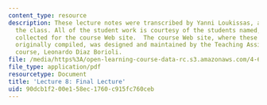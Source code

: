 ```yaml
---
content_type: resource
description: These lecture notes were transcribed by Yanni Loukissas, a student in
  the class. All of the student work is courtesy of the students named, and was originally
  collected for the course Web site.  The course Web site, where these notes were
  originally compiled, was designed and maintained by the Teaching Assistant of the
  course, Leonardo Diaz Borioli.
file: /media/https%3A/open-learning-course-data-rc.s3.amazonaws.com/4-638-drawings-numbers-five-centuries-of-digital-design-fall-2002/90dcb1f200e158ec1760c915fc760ceb_lecture_8.pdf
file_type: application/pdf
resourcetype: Document
title: 'Lecture 8: Final Lecture'
uid: 90dcb1f2-00e1-58ec-1760-c915fc760ceb
---
```


